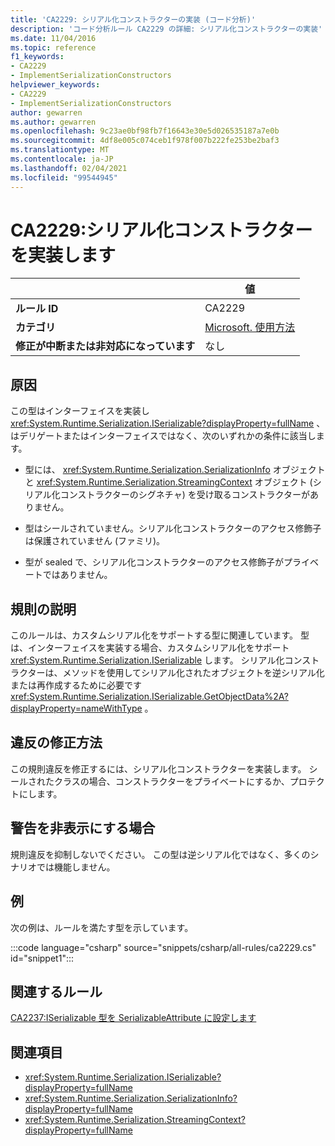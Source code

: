 ```yaml
---
title: 'CA2229: シリアル化コンストラクターの実装 (コード分析)'
description: 'コード分析ルール CA2229 の詳細: シリアル化コンストラクターの実装'
ms.date: 11/04/2016
ms.topic: reference
f1_keywords:
- CA2229
- ImplementSerializationConstructors
helpviewer_keywords:
- CA2229
- ImplementSerializationConstructors
author: gewarren
ms.author: gewarren
ms.openlocfilehash: 9c23ae0bf98fb7f16643e30e5d026535187a7e0b
ms.sourcegitcommit: 4df8e005c074ceb1f978f007b222fe253be2baf3
ms.translationtype: MT
ms.contentlocale: ja-JP
ms.lasthandoff: 02/04/2021
ms.locfileid: "99544945"
---
```

# <a name="ca2229-implement-serialization-constructors"></a>CA2229:シリアル化コンストラクターを実装します

| | 値 |
|-|-|
| **ルール ID** |CA2229|
| **カテゴリ** |[Microsoft. 使用方法](usage-warnings.md)|
| **修正が中断または非対応になっています** |なし|

## <a name="cause"></a>原因

この型はインターフェイスを実装し <xref:System.Runtime.Serialization.ISerializable?displayProperty=fullName> 、はデリゲートまたはインターフェイスではなく、次のいずれかの条件に該当します。

- 型には、 <xref:System.Runtime.Serialization.SerializationInfo> オブジェクトと <xref:System.Runtime.Serialization.StreamingContext> オブジェクト (シリアル化コンストラクターのシグネチャ) を受け取るコンストラクターがありません。

- 型はシールされていません。シリアル化コンストラクターのアクセス修飾子は保護されていません (ファミリ)。

- 型が sealed で、シリアル化コンストラクターのアクセス修飾子がプライベートではありません。

## <a name="rule-description"></a>規則の説明

このルールは、カスタムシリアル化をサポートする型に関連しています。 型は、インターフェイスを実装する場合、カスタムシリアル化をサポート <xref:System.Runtime.Serialization.ISerializable> します。 シリアル化コンストラクターは、メソッドを使用してシリアル化されたオブジェクトを逆シリアル化または再作成するために必要です <xref:System.Runtime.Serialization.ISerializable.GetObjectData%2A?displayProperty=nameWithType> 。

## <a name="how-to-fix-violations"></a>違反の修正方法

この規則違反を修正するには、シリアル化コンストラクターを実装します。 シールされたクラスの場合、コンストラクターをプライベートにするか、プロテクトにします。

## <a name="when-to-suppress-warnings"></a>警告を非表示にする場合

規則違反を抑制しないでください。 この型は逆シリアル化ではなく、多くのシナリオでは機能しません。

## <a name="example"></a>例

次の例は、ルールを満たす型を示しています。

:::code language="csharp" source="snippets/csharp/all-rules/ca2229.cs" id="snippet1":::

## <a name="related-rules"></a>関連するルール

[CA2237:ISerializable 型を SerializableAttribute に設定します](ca2237.md)

## <a name="see-also"></a>関連項目

- <xref:System.Runtime.Serialization.ISerializable?displayProperty=fullName>
- <xref:System.Runtime.Serialization.SerializationInfo?displayProperty=fullName>
- <xref:System.Runtime.Serialization.StreamingContext?displayProperty=fullName>
